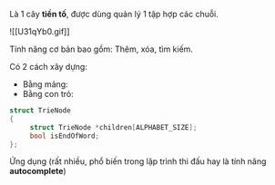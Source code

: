 Là 1 cây **tiền tố**, được dùng quản lý 1 tập hợp các chuỗi. 

![[U31qYb0.gif]]

Tính năng cơ bản bao gồm: Thêm, xóa, tìm kiếm.

Có 2 cách xây dựng:
- Bằng mảng:
- Bằng con trỏ:
```c++
struct TrieNode
{
	 struct TrieNode *children[ALPHABET_SIZE];
	 bool isEndOfWord;
};
```


Ứng dụng (rất nhiều, phổ biến trong lập trình thi đấu hay là tính năng **autocomplete**)